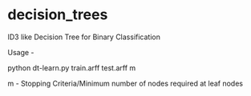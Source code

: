 # decision_trees
ID3 like Decision Tree for Binary Classification

Usage - 

python dt-learn.py train.arff test.arff m

m - Stopping Criteria/Minimum number of nodes required at leaf nodes


